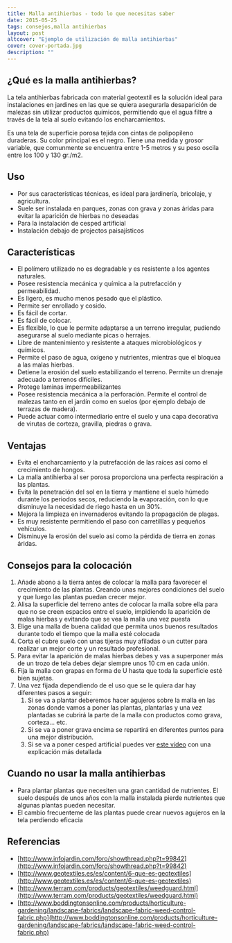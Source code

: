 ```yaml
---
title: Malla antihierbas - todo lo que necesitas saber
date: 2015-05-25
tags: consejos,malla antihierbas
layout: post
altcover: "Ejemplo de utilización de malla antihierbas"
cover: cover-portada.jpg
description: ""
---
```


¿Qué es la malla antihierbas?
-----------------------------

La tela antihierbas fabricada con material geotextil es la solución ideal para instalaciones en jardines en las que se quiera asegurarla desaparición de malezas sin utilizar productos químicos, permitiendo que el agua filtre a través de la tela al suelo evitando los encharcamientos.

Es una tela de superficie porosa tejida con cintas de polipopileno duraderas. Su color principal es el negro. Tiene una medida y grosor variable, que comunmente se encuentra entre 1-5 metros y su peso oscila entre los 100 y 130 gr./m2.

Uso
---

-	Por sus características técnicas, es ideal para jardinería, bricolaje, y agricultura.
-	Suele ser instalada en parques, zonas con grava y zonas áridas para evitar la aparición de hierbas no deseadas
-	Para la instalación de cesped artificial
-	Instalación debajo de projectos paisajísticos

Características
---------------

-	El polímero utilizado no es degradable y es resistente a los agentes naturales.
-	Posee resistencia mecánica y química a la putrefacción y permeabilidad.
-	Es ligero, es mucho menos pesado que el plástico.
-	Permite ser enrollado y cosido.
-	Es fácil de cortar.
-	Es fácil de colocar.
-	Es flexible, lo que le permite adaptarse a un terreno irregular, pudiendo asegurarse al suelo mediante picas o herrajes.
-	Libre de mantenimiento y resistente a ataques microbiológicos y químicos.
-	Permite el paso de agua, oxígeno y nutrientes, mientras que el bloquea a las malas hierbas.
-	Detiene la erosión del suelo estabilizando el terreno. Permite un drenaje adecuado a terrenos difíciles.
-	Protege laminas impermeabilizantes
-	Posee resistencia mecánica a la perforación. Permite el control de malezas tanto en el jardín como en suelos (por ejemplo debajo de terrazas de madera).
-	Puede actuar como intermediario entre el suelo y una capa decorativa de virutas de corteza, gravilla, piedras o grava.

Ventajas
--------

-	Evita el encharcamiento y la putrefacción de las raíces así como el crecimiento de hongos.
-	La malla antihierba al ser porosa proporciona una perfecta respiración a las plantas.
-	Evita la penetración del sol en la tierra y mantiene el suelo húmedo durante los periodos secos, reduciendo la evaporación, con lo que disminuye la necesidad de riego hasta en un 30%.
-	Mejora la limpieza en invernaderos evitando la propagación de plagas.
-	Es muy resistente permitiendo el paso con carretilllas y pequeños vehículos.
-	Disminuye la erosión del suelo así como la pérdida de tierra en zonas áridas.

Consejos para la colocación
---------------------------

1.	Añade abono a la tierra antes de colocar la malla para favorecer el crecimiento de las plantas. Creando unas mejores condiciones del suelo y que luego las plantas puedan crecer mejor.
2.	Alisa la superficie del terreno antes de colocar la malla sobre ella para que no se creen espacios entre el suelo, impidiendo la aparición de malas hierbas y evitando que se vea la malla una vez puesta
3.	Elige una malla de buena calidad que permita unos buenos resultados durante todo el tiempo que la malla esté colocada
4.	Corta el cubre suelo con unas tijeras muy afiladas o un cutter para realizar un mejor corte y un resultado profesional.
5.	Para evitar la aparición de malas hierbas debes y vas a superponer más de un trozo de tela debes dejar siempre unos 10 cm en cada unión.
6.	Fija la malla con grapas en forma de U hasta que toda la superficie esté bien sujetas.
7.	Una vez fijada dependiendo de el uso que se le quiera dar hay diferentes pasos a seguir:
	1.	Si se va a plantar deberemos hacer agujeros sobre la malla en las zonas donde vamos a poner las plantas, plantarlas y una vez plantadas se cubrirá la parte de la malla con productos como grava, corteza... etc.
	2.	Si se va a poner grava encima se repartirá en diferentes puntos para una mejor distribución.
	3.	Si se va a poner cesped artificial puedes ver [este vídeo](http://www.youtube.com/watch?v=iK5ncHhOrlE) con una explicación más detallada

Cuando no usar la malla antihierbas
-----------------------------------

-	Para plantar plantas que necesiten una gran cantidad de nutrientes. El suelo después de unos años con la malla instalada pierde nutrientes que algunas plantas pueden necesitar.
-	El cambio frecuenteme de las plantas puede crear nuevos agujeros en la tela perdiendo eficacia

Referencias
-----------

-	[http://www.infojardin.com/foro/showthread.php?t=99842](http://www.infojardin.com/foro/showthread.php?t=99842)
-	[http://www.geotextiles.es/es/content/6-que-es-geotextiles](http://www.geotextiles.es/es/content/6-que-es-geotextiles)
-	[http://www.terram.com/products/geotextiles/weedguard.html](http://www.terram.com/products/geotextiles/weedguard.html)
-	[http://www.boddingtonsonline.com/products/horticulture-gardening/landscape-fabrics/landscape-fabric-weed-control-fabric.php](http://www.boddingtonsonline.com/products/horticulture-gardening/landscape-fabrics/landscape-fabric-weed-control-fabric.php)
